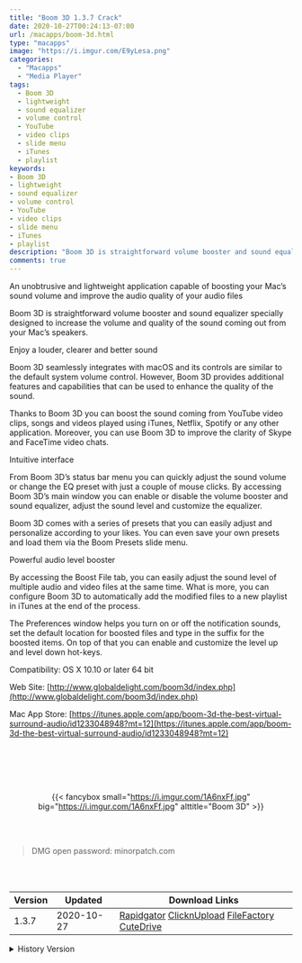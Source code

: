 ```yaml
---
title: "Boom 3D 1.3.7 Crack"
date: 2020-10-27T00:24:13-07:00
url: /macapps/boom-3d.html
type: "macapps"
image: "https://i.imgur.com/E9yLesa.png"
categories:
  - "Macapps"
  - "Media Player"
tags:
  - Boom 3D
  - lightweight
  - sound equalizer
  - volume control
  - YouTube
  - video clips
  - slide menu
  - iTunes
  - playlist
keywords:
- Boom 3D
- lightweight
- sound equalizer
- volume control
- YouTube
- video clips
- slide menu
- iTunes
- playlist
description: "Boom 3D is straightforward volume booster and sound equalizer specially designed to increase the volume and quality of the sound coming out from your Mac’s speakers."
comments: true
---
```


An unobtrusive and lightweight application capable of boosting your Mac’s sound volume and improve the audio quality of your audio files

Boom 3D is straightforward volume booster and sound equalizer specially designed to increase the volume and quality of the sound coming out from your Mac’s speakers.

Enjoy a louder, clearer and better sound

Boom 3D seamlessly integrates with macOS and its controls are similar to the default system volume control. However, Boom 3D provides additional features and capabilities that can be used to enhance the quality of the sound.

Thanks to Boom 3D you can boost the sound coming from YouTube video clips, songs and videos played using iTunes, Netflix, Spotify or any other application. Moreover, you can use Boom 3D to improve the clarity of Skype and FaceTime video chats.

Intuitive interface

From Boom 3D’s status bar menu you can quickly adjust the sound volume or change the EQ preset with just a couple of mouse clicks. By accessing Boom 3D’s main window you can enable or disable the volume booster and sound equalizer, adjust the sound level and customize the equalizer.

Boom 3D comes with a series of presets that you can easily adjust and personalize according to your likes. You can even save your own presets and load them via the Boom Presets slide menu.

Powerful audio level booster

By accessing the Boost File tab, you can easily adjust the sound level of multiple audio and video files at the same time. What is more, you can configure Boom 3D to automatically add the modified files to a new playlist in iTunes at the end of the process.

The Preferences window helps you turn on or off the notification sounds, set the default location for boosted files and type in the suffix for the boosted items. On top of that you can enable and customize the level up and level down hot-keys.

Compatibility: OS X 10.10 or later 64 bit

Web Site: [http://www.globaldelight.com/boom3d/index.php](http://www.globaldelight.com/boom3d/index.php)

Mac App Store: [https://itunes.apple.com/app/boom-3d-the-best-virtual-surround-audio/id1233048948?mt=12](https://itunes.apple.com/app/boom-3d-the-best-virtual-surround-audio/id1233048948?mt=12)

<br/>
<br/>
<script async src="https://pagead2.googlesyndication.com/pagead/js/adsbygoogle.js"></script>
<ins class="adsbygoogle"
     style="display:block; text-align:center;"
     data-ad-layout="in-article"
     data-ad-format="fluid"
     data-ad-client="ca-pub-8746275014476192"
     data-ad-slot="5144997159"></ins>
<script>
     (adsbygoogle = window.adsbygoogle || []).push({});
</script>
<br/>
<br/>


<center>

{{< fancybox small="https://i.imgur.com/1A6nxFf.jpg" big="https://i.imgur.com/1A6nxFf.jpg" alttitle="Boom 3D" >}}

</center>

<br/>
<br/>


> DMG open password: minorpatch.com

<br/>

<br/>
<div id="history_version" class="history_version">

| Version | Updated | Download Links |
| ---- | ---- | ---- |
| 1.3.7 | 2020-10-27 | [Rapidgator](https://ouo.io/69DD7g)   [ClicknUpload](https://ouo.io/xNfYul)   [FileFactory](https://ouo.io/egVqs4)   [CuteDrive](https://ouo.io/kMZcqz) |
<details>
<summary>History Version</summary>

| Version | Updated | Download Links |
| ---- | ---- | ---- |
| 1.3.5 | 2020-08-02 | [UsersCloud](https://ouo.io/tVEnA0)   [ClicknUpload](https://ouo.io/jEkz2TH)   [FileFactory](https://ouo.io/9JTH6BO)   [CuteDrive](https://ouo.io/cF6u57) |
| 1.3.4 | 2020-02-07 | [UsersCloud](https://ouo.io/pJHDZg)   [ClicknUpload](https://ouo.io/5mBjBSq)   [Mega](https://ouo.io/ERbN73)   [CuteDrive](https://ouo.io/Ujp2Xu) |
</details>

</div>
